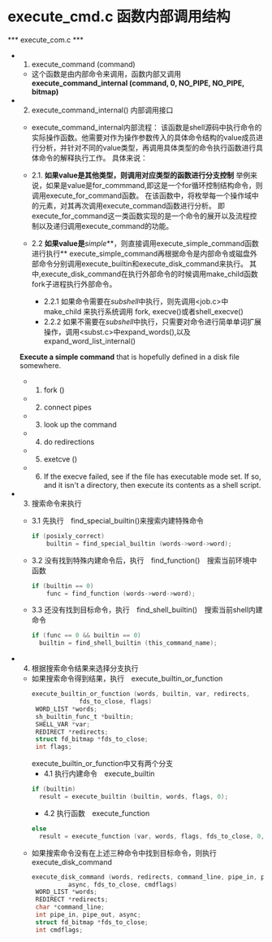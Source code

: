 # execute_cmd.c 函数内部调用结构

*** execute_com.c ***
+ 1. execute_command (command)
    * 这个函数是由内部命令来调用，函数内部又调用**execute_command_internal (command, 0, NO_PIPE, NO_PIPE, bitmap)**
+ 2. execute_command_internal() 内部调用接口　
    + execute_command_internal内部流程：
该函数是shell源码中执行命令的实际操作函数。他需要对作为操作参数传入的具体命令结构的value成员进行分析，并针对不同的value类型，再调用具体类型的命令执行函数进行具体命令的解释执行工作。
具体来说：

  + 2.1. **如果value是其他类型，则调用对应类型的函数进行分支控制**
  举例来说，如果是value是for_commmand,即这是一个for循环控制结构命令，则调用execute_for_command函数。
  在该函数中，将枚举每一个操作域中的元素，对其再次调用execute_command函数进行分析。  即execute_for_command这一类函数实现的是一个命令的展开以及流程控制以及递归调用execute_command的功能。

  + 2.2 **如果value是***simple***，则直接调用execute_simple_command函数进行执行**
  execute_simple_command再根据命令是内部命令或磁盘外部命令分别调用execute_builtin和execute_disk_command来执行。 其中,execute_disk_command在执行外部命令的时候调用make_child函数fork子进程执行外部命令。
    - 2.2.1 如果命令需要在*subshell*中执行，则先调用<job.c>中 make_child 来执行系统调用 fork, execve()或者shell_execve()
    - 2.2.2 如果不需要在*subshell*中执行，只需要对命令进行简单单词扩展操作，调用<subst.c>中expand_words(),以及expand_word_list_internal() 
  
  **Execute a simple command** that is hopefully defined in a disk file
   somewhere.

    + 1) fork ()
    + 2) connect pipes
    + 3) look up the command
    + 4) do redirections
    + 5) exetcve ()
    + 6) If the execve failed, see if the file has executable mode set.
   If so, and it isn't a directory, then execute its contents as
   a shell script.
+ 3. 搜索命令来执行　
    - 3.1 先执行　find_special_builtin()来搜索内建特殊命令
      ```C
      if (posixly_correct)
	      builtin = find_special_builtin (words->word->word);
      ```

    - 3.2 没有找到特殊内建命令后，执行　find_function()　搜索当前环境中函数
      ```C
      if (builtin == 0) 
	      func = find_function (words->word->word);
      ```
    - 3.3 还没有找到目标命令，执行　find_shell_builtin()　搜索当前shell内建命令
      ```C
      if (func == 0 && builtin == 0)
        builtin = find_shell_builtin (this_command_name);
      ```
+ 4. 根据搜索命令结果来选择分支执行
  + 如果搜索命令得到结果，执行　execute_builtin_or_function
    ```C
    execute_builtin_or_function (words, builtin, var, redirects,
			     fds_to_close, flags)
     WORD_LIST *words;
     sh_builtin_func_t *builtin;
     SHELL_VAR *var;
     REDIRECT *redirects;
     struct fd_bitmap *fds_to_close;
     int flags;
     ```
    execute_builtin_or_function中又有两个分支
    - 4.1 执行内建命令　execute_builtin
    ```C
    if (builtin)
      result = execute_builtin (builtin, words, flags, 0);
    ```
    - 4.2 执行函数　execute_function
    ```C
    else
      result = execute_function (var, words, flags, fds_to_close, 0, 0);
  + 如果搜索命令没有在上述三种命令中找到目标命令，则执行　execute_disk_command
    ```C
    execute_disk_command (words, redirects, command_line, pipe_in, pipe_out,
		      async, fds_to_close, cmdflags)
     WORD_LIST *words;
     REDIRECT *redirects;
     char *command_line;
     int pipe_in, pipe_out, async;
     struct fd_bitmap *fds_to_close;
     int cmdflags;
    ```